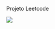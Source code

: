Projeto Leetcode

<img src="https://github.com/user-attachments/assets/13ddb0da-b1ea-4c7c-84aa-b49b544fc806">

